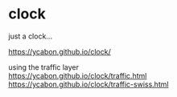 # clock
just a clock...

https://ycabon.github.io/clock/

using the traffic layer  
https://ycabon.github.io/clock/traffic.html  
https://ycabon.github.io/clock/traffic-swiss.html

